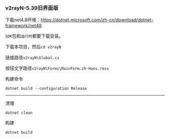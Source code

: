 ### v2rayN-5.39旧界面版

下载net4.8环境：https://dotnet.microsoft.com/zh-cn/download/dotnet-framework/net48

`SDK`包和`运行时`都要下载安装。

下载本项目，然后`cd v2rayN`

链接路径`v2rayN\Global.cs`

按钮文字路径`v2rayN\Forms\MainForm.zh-Hans.resx`



构建命令
```
dotnet build --configuration Release
```

---


清理
```
dotnet clean
```
构建
```
dotnet build
```

